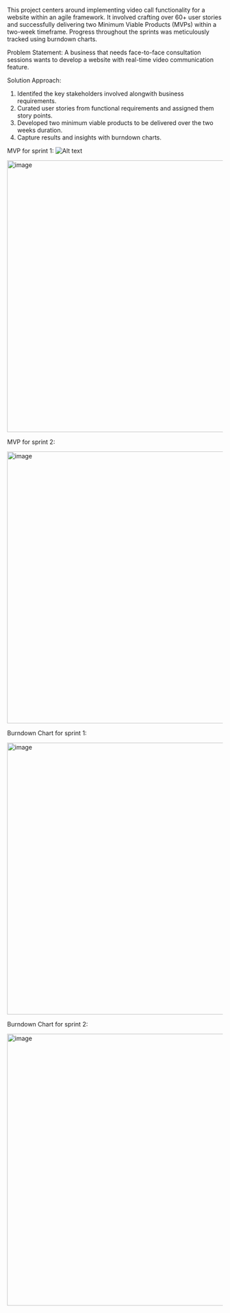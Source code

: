 ​This project centers around implementing video call functionality for a website within an agile framework.
It involved crafting over 60+ user stories and successfully delivering two Minimum Viable Products (MVPs) within 
a two-week timeframe. 
Progress throughout the sprints was meticulously tracked using burndown charts.

Problem Statement: 
A business that needs face-to-face consultation sessions wants to develop a website with real-time video 
communication feature.

Solution Approach:
1. Identifed the key stakeholders involved alongwith business requirements.
2. Curated user stories from functional requirements and assigned them story points. 
3. Developed two minimum viable products to be delivered over the two weeks duration.
4. Capture results and insights with burndown charts.
   
MVP for sprint 1:
![Alt text](https://drive.google.com/drive/u/0/folders/1hO-xuwqQ2KJdMpkdjGXzWUPYb7Q9HtPe/Sprint1.png?raw=true "Optional title")

<img width="633" alt="image" src="https://github.com/Akilvish/Projects/assets/120144203/3652cec0-5aff-4612-9e47-4afdb3be60b0">

MVP for sprint 2:

<img width="633" alt="image" src="https://github.com/Akilvish/Projects/assets/120144203/ea857a42-4f9a-4c23-83b2-1515cd7fb9b2">

Burndown Chart for sprint 1:

<img width="633" alt="image" src="https://github.com/Akilvish/Projects/assets/120144203/b9fa48ba-31ab-4401-aceb-ed108acafbed">

Burndown Chart for sprint 2:

<img width="633" alt="image" src="https://github.com/Akilvish/Projects/assets/120144203/48694300-8b81-4647-9ce7-24ba7a159774">






